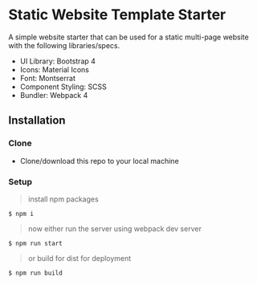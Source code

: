 # Static Website Template Starter

A simple website starter that can be used for a static multi-page website with the following libraries/specs.

- UI Library: Bootstrap 4
- Icons: Material Icons
- Font: Montserrat
- Component Styling: SCSS
- Bundler: Webpack 4 

## Installation

### Clone

- Clone/download this repo to your local machine

### Setup

> install npm packages

```shell
$ npm i
```

> now either run the server using webpack dev server

```shell
$ npm run start
```

> or build for dist for deployment

```shell
$ npm run build
```
